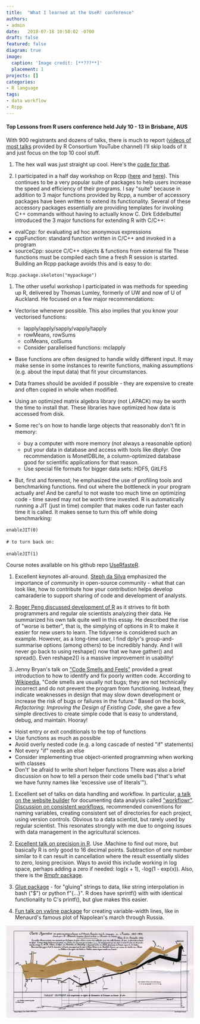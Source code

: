 ```yaml
---
title:  "What I learned at the UseR! conference"
authors:
- admin
date:   2018-07-18 10:50:02 -0700
draft: false
featured: false
diagram: true
image:
  caption: 'Image credit: [**???**]'
  placement: 1
projects: []
categories: 
- R language
tags: 
- data workflow 
- Rcpp
---
```



#### Top Lessons from R users conference held July 10 - 13 in Brisbane, AUS

With 900 registrants and dozens of talks, there is much to report ([videos of most talks](https://www.youtube.com/channel/UC_R5smHVXRYGhZYDJsnXTwg/videos) provided by R Consortium YouTube channel) I'll skip loads of it and just focus on the top 10 cool stuff.

1. The hex wall was just straight up cool. Here's the [code for that](https://blog.mitchelloharawild.com/blog/user-2018-feature-wall/).

1. I participated in a half day workshop on Rcpp ([here](https://www.youtube.com/watch?v=FZ0LcJbxPF0) and [here](https://www.youtube.com/watch?v=EXGhR-kyjRg)). This continues to be a very popular suite of packages to help users increase the speed and efficiency of their programs. I say "suite" because in addition to 3 major functions provided by Rcpp, a number of accessory packages have been written to extend its functionality. Several of these accessory packages essentially are providing templates for invoking C++ commands without having to actually know C. Dirk Eddelbuttel introduced the 3 major functions for extending R with C/C++:
  * evalCpp: for evaluating ad hoc anonymous expressions
  * cppFunction: standard function written in C/C++ and invoked in a program
  * sourceCpp: source C/C++ objects & functions from external file
These functions must be compiled each time a fresh R session is started. Building an Rcpp package avoids this and is easy to do:
```
Rcpp.package.skeleton("mypackage")
```  
1. The other useful workshop I participated in was methods for speeding up R, delivered by Thomas Lumley, formerly of UW and now of U of Auckland. He focused on a few major recommendations:

  - Vectorise whenever possible. This also implies that you know your vectorised functions:
      * lapply/apply/sapply/vapply/tapply
      * rowMeans, rowSums
      * colMeans, colSums
      * Consider parallelised functions: mclapply

  - Base functions are often designed to handle wildly different input. It may make sense in some instances to rewrite functions, making assumptions (e.g. about the input data) that fit your circumstances.

  - Data frames should be avoided if possible - they are expensive to create and often copied in whole when modified.

  - Using an optimized matrix algebra library (not LAPACK) may be worth the time to install that. These libraries have optimized how data is accessed from disk.

  - Some rec's on how to handle large objects that reasonably don't fit in memory:

    - buy a computer with more memory (not always a reasonable option)
    - put your data in database and access with tools like dbplyr. One recommendation is MonetDBLite, a column-optimized database good for scientific applications for that reason.
    - Use special file formats for bigger data sets: HDF5, GitLFS

  - But, first and foremost, he emphasized the use of profiling tools and benchmarking functions. find out where the bottleneck in your program actually are! And be careful to not waste too much time on optimizing code - time saved may not be worth time invested. R is automatically running a JIT (just in time) compiler that makes code run faster each time it is called. It makes sense to turn this off while doing benchmarking:

  ```
  enableJIT(0)

  # to turn back on:

  enableJIT(1)
  ```

  Course notes available on his github repo [UseRfasteR](https://github.com/tslumley/useRfasteR).

1. Excellent keynotes all-around. [Steph da Silva](https://www.youtube.com/watch?v=27FxbDtCFoc) emphasized the importance of *community* in open-source community - what that can look like, how to contribute  how your contribution helps develop camaraderie to support sharing of code and development of analysts.

1. [Roger Peng discussed development of R](https://www.youtube.com/watch?v=5033jBHFiHE) as it strives to fit both programmers and regular ole scientists analyzing their data. He summarized his own talk quite well in this essay. He described the rise of "worse is better", that is, the simplying of options in R to make it easier for new users to learn. The tidyverse is considered such an example. However, as a long-time user, I find dplyr's group-and-summarise options (among others) to be incredibly handy. And I will never go back to using reshape() now that we have gather() and spread(). Even reshape2() is a massive improvement in usability!

1. Jenny Bryan's talk on ["Code Smells and Feels"](https://youtu.be/7oyiPBjLAWY ) provided a great introduction to how to identify and fix poorly written code. According to [Wikipedia](https://en.wikipedia.org/wiki/Code_smell), "Code smells are usually not bugs; they are not technically incorrect and do not prevent the program from functioning. Instead, they indicate weaknesses in design that may slow down development or increase the risk of bugs or failures in the future."
Based on the book, *Refactoring: Improving the Design of Existing Code*, she gave a few simple directives to create simple code that is easy to understand, debug, and maintain. Hooray!
  - Hoist entry or exit conditionals to the top of functions
  - Use functions as much as possible
  - Avoid overly nested code (e.g. a long cascade of nested "if" statements)
  - Not every "if" needs an else
  - Consider implementing true object-oriented programming when working with classes
  - Don't' be afraid to write short helper functions
There was also a brief discussion on how to tell a person their code smells bad ("that's what we have funny names like 'excessive use of literals'").  

1. Excellent set of talks on data handling and workflow. In particular, [a talk on the website builder](https://www.youtube.com/watch?v=GrqM2VqIQ20) for documenting data analysis called ["workflowr"](https://github.com/jdblischak/workflowr). [Discussion on consistent workflows](https://www.youtube.com/watch?v=IYfZ6kd7aT0), recommended conventions for naming variables, creating consistent set of directories for each project, using version controls. Obvious to a data scientist, but rarely used by regular scientist. This resonates strongly with me due to ongoing issues with data management in the agricultural sciences.

1. [Excellent talk on precision in R](https://www.youtube.com/watch?v=3Bu7QUxzIbA). Use .Machine to find out more, but basically R is only good to 16 decimal points. Subtraction of one number similar to it can result in cancellation where the result essentially slides to zero, losing precision. Ways to avoid this include working in log space, perhaps adding a zero if needed: log(x + 1), -log(1 - exp(x)). Also, there is the [Rmpfr package](https://cran.r-project.org/web/packages/Rmpfr/index.html).

1. [Glue package](https://www.youtube.com/watch?v=XQmBcpQl8K8) - for "gluing" strings to data, like string interpolation in bash ("$") or python f"{...}". R does have sprintf() with with identical functionality to C's printf(), but glue makes this easier.

1. [Fun talk on vwline package](https://www.youtube.com/watch?v=L6FawdEA3W0) for creating variable-width lines, like in Menaurd's famous plot of Napolean's march through Russia.

![napolean_plot](./napoleon.jpg)
